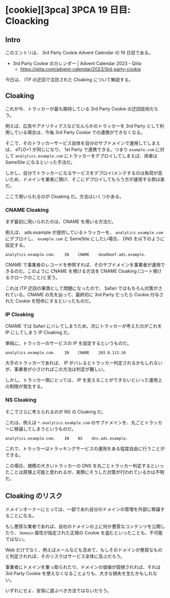 # [cookie][3pca] 3PCA 19 日目: Cloacking

## Intro

このエントリは、 3rd Party Cookie Advent Calendar の 19 日目である。

- 3rd Party Cookie のカレンダー | Advent Calendar 2023 - Qiita
  - https://qiita.com/advent-calendar/2023/3rd-party-cookie

今日は、 ITP の迂回で注目された Cloaking について解説する。


## Cloaking

これが今、トラッカーが最も期待している 3rd Party Cookie の迂回技術だろう。

例えば、広告やアナリティクスなどなんらかのトラッカーを 3rd Party として利用している場合は、今後 3rd Party Cookie での連携ができなくなる。

そこで、そのトラッカーサービス自体を自分のサブドメインで運用してしまえば、 eTLD+1 が同じになり、 1st Party で連携できる。つまり `example.com` に対して `analytics.example.com` にトラッカーをデプロイしてしまえば、両者は SameSite になるといった手法だ。

しかし、自分でトラッカーになるサービスをデプロイ/メンテするのは負荷が高いため、ドメインを業者に預け、そこにデプロイしてもらう方が運用する側は楽だ。

ここで用いられるのが Cloaking だ。方法はいくつかある。


### CNAME Cloaking

まず最初に用いられたのは、CNAME を用いる方法だ。

例えば、 ads.example が提供しているトラッカーを、 `analytics.example.com` にデプロイし、 `example.com` と SameSite にしたい場合、 DNS を以下のように設定する。

```
analytics.example.com.    IN    CNAME    deadbeef.ads.example.
```

CNAME で事業者のレコードを参照すれば、そのサブドメインを事業者が運用できるのだ。このように CNAME を預ける方法を CNAME Cloaking (コート預けるクロークのこと)と言う。

これは ITP 迂回の筆頭として問題になったので、 Safari ではもちろん対策がされている。CNAME の先を辿って、最終的に 3rd Party だったら Cookie 付与された Cookie を短命にするといったものだ。


### IP Cloaking

CNAME では Safari にバレてしまうため、次にトラッカーが考えたのがこれを IP にしてしまう IP Cloaking だ。

単純に、トラッカーのサービスの IP を設定するというものだ。

```
analytics.example.com.    IN    CNAME    203.0.113.10
```

大手のトラッカーであれば、 IP がバレるとトラッカー判定されるかもしれないが、事業者が小さければこの方法は判定が難しい。

しかし、トラッカー側にとっては、 IP を変えることができないといった運用上の制限が発生する。


### NS Cloaking

そこでさらに考えられるのが NS の Cloaking だ。

これは、例えば `*.analytics.example.com` のサブドメインを、丸ごとトラッカーに移譲してしまうというものだ。

```
analytics.example.com.    IN    NS    dns.ads.example.
```

これで、トラッカーはトラッキングサービスの運用をある程度自由に行うことができる。

この場合、規模の大きいトラッカーの DNS を丸ごとトラッカー判定するといったことは原理上可能と思われるが、実際にそうした対策が行われているかは不明だ。


## Cloaking のリスク

ドメインオーナーにとっては、一部であれ自分のドメインの管理を外部に移譲することになる。

もし悪質な業者であれば、自社のドメインの上に何か悪質なコンテンツを公開したり、 `Domain` 属性が指定された正規の Cookie を盗むといったことも、不可能ではない。

Web だけでなく、例えばメールなども含めて、もしそのドメインが悪質なものと判定されれば、そのリスクはサービス全体に及ぶだろう。

事業者にドメインを乗っ取られたり、ドメインの価値が毀損されれば、それは 3rd Party Cookie を使えなくなることよりも、大きな損失を生むかもしれない。

いずれにせよ、安易に選ぶべき方法ではないだろう。